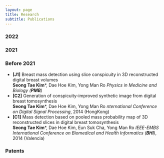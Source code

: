 ```yaml
---
layout: page
title: Research
subtitle: Publications
---
```


### 2022


### 2021

### Before 2021
- **[J1]**  Breast mass detection using slice conspicuity in 3D reconstructed digital breast volumes         
**Seong Tae Kim***, Dae Hoe Kim, Yong Man Ro 
_Physics in Medicine and Biology (**PMB**)_
- **[C2]**  Generation of conspicuity-improved synthetic image from digital breast tomosynthesis        
**Seong Tae Kim***, Dae Hoe Kim, Yong Man Ro 
_nternational Conference on Digital Signal Processing_, 2014 (HongKong)
- **[C1]**  Mass detection based on pooled mass probability map of 3D reconstructed slices in digital breast tomosynthesis       
**Seong Tae Kim***, Dae Hoe Kim, Eun Suk Cha, Yong Man Ro 
_IEEE-EMBS International Conference on Biomedical and Health Informatics (**BHI**)_, 2014 (Valencia)

### Patents 
